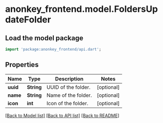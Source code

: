 # anonkey_frontend.model.FoldersUpdateFolder

## Load the model package

```dart
import 'package:anonkey_frontend/api.dart';
```

## Properties

 Name     | Type       | Description         | Notes      
----------|------------|---------------------|------------
 **uuid** | **String** | UUID of the folder. | [optional] 
 **name** | **String** | Name of the folder. | [optional] 
 **icon** | **int**    | Icon of the folder. | [optional] 

[[Back to Model list]](../README.md#documentation-for-models) [[Back to API list]](../README.md#documentation-for-api-endpoints) [[Back to README]](../README.md)


